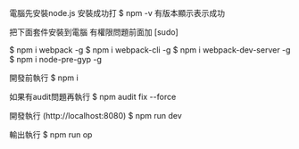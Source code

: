 
電腦先安裝node.js
安裝成功打 $ npm -v
有版本顯示表示成功

把下面套件安裝到電腦
有權限問題前面加 [sudo]

$ npm i webpack -g 
$ npm i webpack-cli -g
$ npm i webpack-dev-server -g
$ npm i node-pre-gyp -g

開發前執行
$ npm i

如果有audit問題再執行
$ npm audit fix --force

開發執行 (http://localhost:8080)
$ npm run dev

輸出執行
$ npm run op